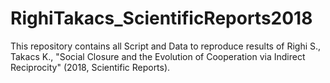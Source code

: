 # RighiTakacs_ScientificReports2018
This repository contains all Script and Data to reproduce results of Righi S., Takacs K.,  "Social Closure and the Evolution of Cooperation via Indirect Reciprocity" (2018, Scientific Reports).
